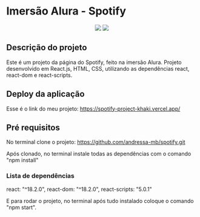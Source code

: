 # Imersão Alura - Spotify
<p align="center">
  <img src="https://img.shields.io/static/v1?label=react&message=framework&color=blue&style=for-the-badge&logo=REACT"/>
  <img src="https://img.shields.io/static/v1?label=Vercel&message=deploy&color=blue&style=for-the-badge&logo=vercel"/>
</p>

## Descrição do projeto
Este é um projeto da página do Spotify, feito na imersão Alura.
Projeto desenvolvido em React.js, HTML, CSS, utilizando as dependências react, react-dom e react-scripts.

## Deploy da aplicação
Esse é o link do meu projeto: https://spotify-project-khaki.vercel.app/

## Pré requisitos
No terminal clone o projeto:
https://github.com/andressa-mb/spotify.git

Após clonado, no terminal instale todas as dependências com o comando "npm install"
### Lista de dependências
react: "^18.2.0",
react-dom: "^18.2.0",
react-scripts: "5.0.1"

E para rodar o projeto, no terminal após tudo instalado coloque o comando "npm start". 
